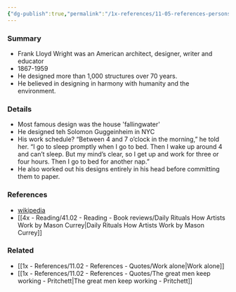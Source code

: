 ```yaml
---
{"dg-publish":true,"permalink":"/1x-references/11-05-references-persons/frank-lloyd-wright/","dgShowBacklinks":false}
---
```



### Summary
- Frank Lloyd Wright was an American architect, designer, writer and educator
- 1867-1959
- He designed more than 1,000 structures over 70 years.
- He believed in designing in harmony with humanity and the environment.

### Details
- Most famous design was the house 'fallingwater'
- He designed teh Solomon Guggeinheim in NYC
- His work schedule? “Between 4 and 7 o’clock in the morning,” he told her. “I go to sleep promptly when I go to bed. Then I wake up around 4 and can’t sleep. But my mind’s clear, so I get up and work for three or four hours. Then I go to bed for another nap.”
- He also worked out his designs entirely in his head before committing them to paper.

### References
- [wikipedia](https://en.wikipedia.org/wiki/Frank_Lloyd_Wright)
- [[4x - Reading/41.02 - Reading - Book reviews/Daily Rituals How Artists Work by Mason Currey\|Daily Rituals How Artists Work by Mason Currey]]

### Related
- [[1x - References/11.02 - References - Quotes/Work alone\|Work alone]]
- [[1x - References/11.02 - References - Quotes/The great men keep working - Pritchett\|The great men keep working - Pritchett]]